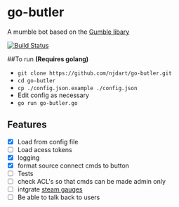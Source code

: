 # go-butler
A mumble bot based on the [Gumble libary](https://github.com/layeh/gumble/)

[![Build Status](https://drone.io/github.com/njdart/go-butler/status.png)](https://drone.io/github.com/njdart/go-butler/latest)

##To run
**(Requires golang)**
- ```git clone https://github.com/njdart/go-butler.git```
- ```cd go-butler```
- ```cp ./config.json.example ./config.json```
- Edit config as necessary
- ```go run go-butler.go```

## Features
- [x] Load from config file
- [ ] Load acess tokens
- [x] logging
- [x] format source connect cmds to button
- [ ] Tests
- [ ] check ACL's so that cmds can be made admin only
- [ ] intgrate [steam gauges](https://steamgaug.es/docs)
- [ ] Be able to talk back to users
